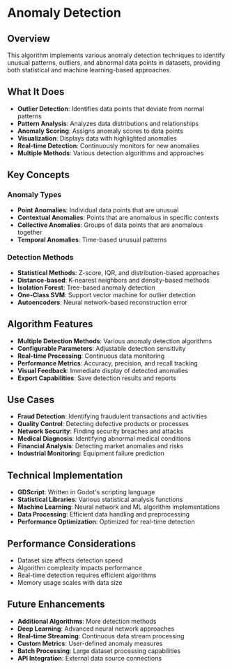 # Anomaly Detection

## Overview
This algorithm implements various anomaly detection techniques to identify unusual patterns, outliers, and abnormal data points in datasets, providing both statistical and machine learning-based approaches.

## What It Does
- **Outlier Detection**: Identifies data points that deviate from normal patterns
- **Pattern Analysis**: Analyzes data distributions and relationships
- **Anomaly Scoring**: Assigns anomaly scores to data points
- **Visualization**: Displays data with highlighted anomalies
- **Real-time Detection**: Continuously monitors for new anomalies
- **Multiple Methods**: Various detection algorithms and approaches

## Key Concepts

### Anomaly Types
- **Point Anomalies**: Individual data points that are unusual
- **Contextual Anomalies**: Points that are anomalous in specific contexts
- **Collective Anomalies**: Groups of data points that are anomalous together
- **Temporal Anomalies**: Time-based unusual patterns

### Detection Methods
- **Statistical Methods**: Z-score, IQR, and distribution-based approaches
- **Distance-based**: K-nearest neighbors and density-based methods
- **Isolation Forest**: Tree-based anomaly detection
- **One-Class SVM**: Support vector machine for outlier detection
- **Autoencoders**: Neural network-based reconstruction error

## Algorithm Features
- **Multiple Detection Methods**: Various anomaly detection algorithms
- **Configurable Parameters**: Adjustable detection sensitivity
- **Real-time Processing**: Continuous data monitoring
- **Performance Metrics**: Accuracy, precision, and recall tracking
- **Visual Feedback**: Immediate display of detected anomalies
- **Export Capabilities**: Save detection results and reports

## Use Cases
- **Fraud Detection**: Identifying fraudulent transactions and activities
- **Quality Control**: Detecting defective products or processes
- **Network Security**: Finding security breaches and attacks
- **Medical Diagnosis**: Identifying abnormal medical conditions
- **Financial Analysis**: Detecting market anomalies and risks
- **Industrial Monitoring**: Equipment failure prediction

## Technical Implementation
- **GDScript**: Written in Godot's scripting language
- **Statistical Libraries**: Various statistical analysis functions
- **Machine Learning**: Neural network and ML algorithm implementations
- **Data Processing**: Efficient data handling and preprocessing
- **Performance Optimization**: Optimized for real-time detection

## Performance Considerations
- Dataset size affects detection speed
- Algorithm complexity impacts performance
- Real-time detection requires efficient algorithms
- Memory usage scales with data size

## Future Enhancements
- **Additional Algorithms**: More detection methods
- **Deep Learning**: Advanced neural network approaches
- **Real-time Streaming**: Continuous data stream processing
- **Custom Metrics**: User-defined anomaly measures
- **Batch Processing**: Large dataset processing capabilities
- **API Integration**: External data source connections
